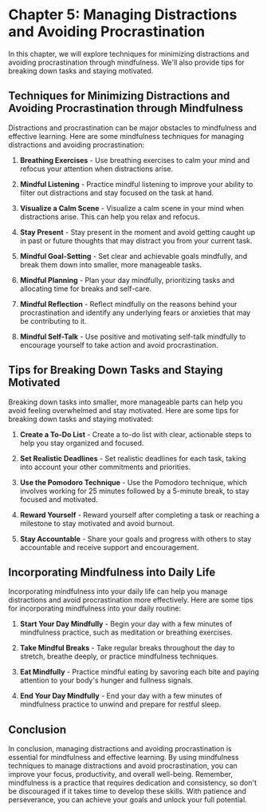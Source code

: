 Chapter 5: Managing Distractions and Avoiding Procrastination
=============================================================

In this chapter, we will explore techniques for minimizing distractions and avoiding procrastination through mindfulness. We'll also provide tips for breaking down tasks and staying motivated.

Techniques for Minimizing Distractions and Avoiding Procrastination through Mindfulness
---------------------------------------------------------------------------------------

Distractions and procrastination can be major obstacles to mindfulness and effective learning. Here are some mindfulness techniques for managing distractions and avoiding procrastination:

1. **Breathing Exercises** - Use breathing exercises to calm your mind and refocus your attention when distractions arise.

2. **Mindful Listening** - Practice mindful listening to improve your ability to filter out distractions and stay focused on the task at hand.

3. **Visualize a Calm Scene** - Visualize a calm scene in your mind when distractions arise. This can help you relax and refocus.

4. **Stay Present** - Stay present in the moment and avoid getting caught up in past or future thoughts that may distract you from your current task.

5. **Mindful Goal-Setting** - Set clear and achievable goals mindfully, and break them down into smaller, more manageable tasks.

6. **Mindful Planning** - Plan your day mindfully, prioritizing tasks and allocating time for breaks and self-care.

7. **Mindful Reflection** - Reflect mindfully on the reasons behind your procrastination and identify any underlying fears or anxieties that may be contributing to it.

8. **Mindful Self-Talk** - Use positive and motivating self-talk mindfully to encourage yourself to take action and avoid procrastination.

Tips for Breaking Down Tasks and Staying Motivated
--------------------------------------------------

Breaking down tasks into smaller, more manageable parts can help you avoid feeling overwhelmed and stay motivated. Here are some tips for breaking down tasks and staying motivated:

1. **Create a To-Do List** - Create a to-do list with clear, actionable steps to help you stay organized and focused.

2. **Set Realistic Deadlines** - Set realistic deadlines for each task, taking into account your other commitments and priorities.

3. **Use the Pomodoro Technique** - Use the Pomodoro technique, which involves working for 25 minutes followed by a 5-minute break, to stay focused and motivated.

4. **Reward Yourself** - Reward yourself after completing a task or reaching a milestone to stay motivated and avoid burnout.

5. **Stay Accountable** - Share your goals and progress with others to stay accountable and receive support and encouragement.

Incorporating Mindfulness into Daily Life
-----------------------------------------

Incorporating mindfulness into your daily life can help you manage distractions and avoid procrastination more effectively. Here are some tips for incorporating mindfulness into your daily routine:

1. **Start Your Day Mindfully** - Begin your day with a few minutes of mindfulness practice, such as meditation or breathing exercises.

2. **Take Mindful Breaks** - Take regular breaks throughout the day to stretch, breathe deeply, or practice mindfulness techniques.

3. **Eat Mindfully** - Practice mindful eating by savoring each bite and paying attention to your body's hunger and fullness signals.

4. **End Your Day Mindfully** - End your day with a few minutes of mindfulness practice to unwind and prepare for restful sleep.

Conclusion
----------

In conclusion, managing distractions and avoiding procrastination is essential for mindfulness and effective learning. By using mindfulness techniques to manage distractions and avoid procrastination, you can improve your focus, productivity, and overall well-being. Remember, mindfulness is a practice that requires dedication and consistency, so don't be discouraged if it takes time to develop these skills. With patience and perseverance, you can achieve your goals and unlock your full potential.
